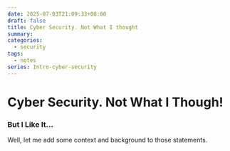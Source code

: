```yaml
---
date: 2025-07-03T21:09:33+08:00
draft: false
title: Cyber Security. Not What I thought
summary: 
categories:
  - security
tags:
  - notes
series: Intro-cyber-security
---
```


# Cyber Security.  Not What I Though!
### But I Like It...

Well, let me add some context and background to those statements.   